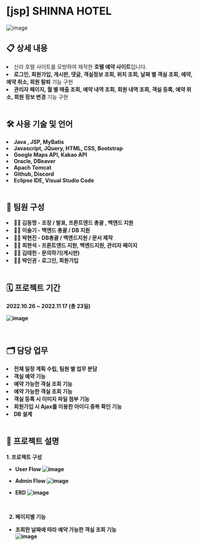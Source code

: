 # [jsp] SHINNA HOTEL
![image](https://user-images.githubusercontent.com/116873132/206619877-27e8dbcf-f0fb-4673-aa44-4d468402283c.png)

<h2>📋 상세 내용</h2>

<li>
 신라 호텔 사이트를 모방하여 제작한 <b>호텔 예약 사이트</b>입니다. </br>
</li>
<li>
 <b>로그인, 회원가입, 게시판, 댓글, 객실정보 조회, 위치 조회, 날짜 별 객실 조회, 예약, 예약 취소, 회원 탈퇴</b> 기능 구현</br>
</li>
<li>
 <b>관리자 페이지, 월 별 매출 조회, 예약 내역 조회, 회원 내역 조회, 객실 등록, 예약 취소, 회원 정보 변경</b> 기능 구현</br>
</li>
</br>

<h2>🛠️ 사용 기술 및 언어</h2>
<li>
  <b>Java , JSP, MyBatis<b/>
</li>
<li>
  <b>Javascript, JQuery, HTML, CSS, Bootstrap</b>
</li>
<li>
  <b>Google Maps API, Kakao API</b>
</li>
<li>
  <b>Oracle, DBeaver</b>
</li>
<li>
  <b>Apach Tomcat</b>
</li>
<li>
  <b>Github, Discord</b>
</li>
<li>
  <b>Eclipse IDE, Visual Studio Code</b>
</li>
</br>

<h2>🤝 팀원 구성</h2>
<li>
  <b>👨‍💻 김동명</b> -  조장 / 발표, 프론트엔드 총괄 , 백엔드 지원
</li>
<li>
  <b>👩‍💻 이슬기</b> - 백엔드 총괄 / DB 지원
</li>
<li>
  <b> 👩‍💻 박현진</b> - DB총괄 / 백엔드지원 / 문서 제작
</li>
<li>
   <b> 👨‍💻 최현석</b> - 프론트엔드 지원, 백엔드지원, 관리자 페이지
</li>
<li>
   <b> 👨‍💻 김태헌</b> - 문의하기(게시판)
</li>
<li>
   <b> 👨‍💻 박인권</b> - 로그인, 회원가입
</li>
</br>

<h2>🗓️ 프로젝트 기간</h2>
2022.10.26 ~ 2022.11 17 (총 23일)

![image](https://user-images.githubusercontent.com/116873132/206621624-8c8471b8-2e48-45c3-8c6a-55292ed2950c.png)

</br>

<h2>🗂️ 담당 업무 </h2>

<li>
  <b>전체 일정 계획 수립, 팀원 별 업무 분담</b>
</li>
<li>
  <b>객실 예약 기능</b>
</li>
<li>
  <b>예약 가능한 객실 조회 기능</b>
</li>
<li>
  <b>예약 가능한 객실 조회 기능</b>
</li>
<li>
  <b>객실 등록 시 이미지 파일 첨부 기능</b>
</li>
<li>
  <b>회원가입 시 Ajax를 이용한 아이디 중복 확인 기능</b>
</li>
<li>
  <b>DB 설계</b>
</li>
</br>

<h2>📖 프로젝트 설명 </h2>
1. 프로젝트 구성

- <b>User Flow</b>
![image](https://user-images.githubusercontent.com/116873132/206623005-5669203a-06f0-4828-aca1-b685bfae1d94.png)

- <b>Admin Flow</b>
![image](https://user-images.githubusercontent.com/116873132/206623490-080b3771-f4cb-47b8-b9ec-9c3d87453549.png)

- ERD
![image](https://user-images.githubusercontent.com/116873132/206623968-ac917926-2684-424b-8358-0827a1d4af75.png)



</br>

2. 페이지별 기능
- 조회한 날짜에 따라 예약 가능한 객실 조회 기능 </br>
![image](https://user-images.githubusercontent.com/116873132/206617053-df35daad-4937-4314-b649-ce84a1d4d653.png)

